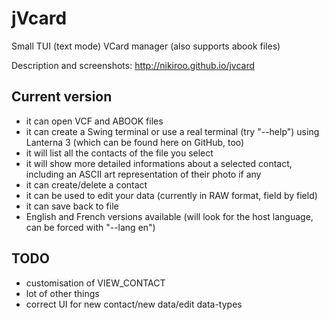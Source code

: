 # jVcard

Small TUI (text mode) VCard manager (also supports abook files)

Description and screenshots: <http://nikiroo.github.io/jvcard>

## Current version

- it can open VCF and ABOOK files
- it can create a Swing terminal or use a real terminal (try "--help") using Lanterna 3 (which can be found here on GitHub, too)
- it will list all the contacts of the file you select
- it will show more detailed informations about a selected contact, including an ASCII art representation of their photo if any
- it can create/delete a contact
- it can be used to edit your data (currently in RAW format, field by field)
- it can save back to file
- English and French versions available (will look for the host language, can be forced with "--lang en")

## TODO

- customisation of VIEW_CONTACT
- lot of other things
- correct UI for new contact/new data/edit data-types
